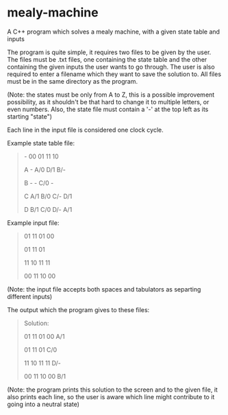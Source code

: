 # mealy-machine
A C++ program which solves a mealy machine, with a given state table and inputs

The program is quite simple, it requires two files to be given by the user. The files must be .txt files, one containing the state table and the other containing the given inputs the user wants to go through. The user is also required to enter a filename which they want to save the solution to. All files must be in the same directory as the program.

(Note: the states must be only from A to Z, this is a possible improvement possibility, as it shouldn't be that hard to change it to multiple letters, or even numbers. Also, the state file must contain a '-' at the top left as its starting "state")

Each line in the input file is considered one clock cycle.

Example state table file:
> \-	00	01	11	10
> 
> A	-	  A/0	D/1	B/-
> 
> B	-	  -	  C/0	 -
> 
> C	A/1	B/0	C/-	D/1
> 
> D	B/1	C/0	D/-	A/1

Example input file:
> 01 11 01 00
> 
> 01	11 01
> 
> 11 10	11	11
> 
> 00 11	10 00

(Note: the input file accepts both spaces and tabulators as separting different inputs)

The output which the program gives to these files:
> Solution: 
> 
> 01 11 01 00          A/1
> 
> 01 11 01          C/0
> 
> 11 10 11 11          D/-
> 
> 00 11 10 00          B/1 

(Note: the program prints this solution to the screen and to the given file, it also prints each line, so the user is aware which line might contribute to it going into a neutral state)
